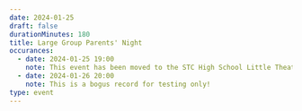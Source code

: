 ```yaml
---
date: 2024-01-25
draft: false
durationMinutes: 180
title: Large Group Parents' Night
occurances:
  - date: 2024-01-25 19:00
    note: This event has been moved to the STC High School Little Theatre!
  - date: 2024-01-26 20:00
    note: This is a bogus record for testing only!
type: event
---
```

